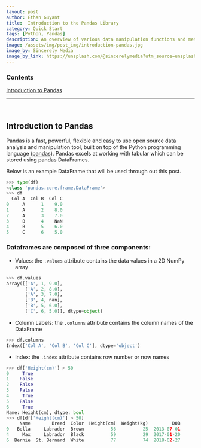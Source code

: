 ```yaml
---
layout: post
author: Ethan Guyant
title:  Introduction to the Pandas Library
category: Quick Start
tags: [Python, Pandas]
description: An overview of various data manipulation functions and methods utilizing pandas dataframes.
image: /assets/img/post_img/introduction-pandas.jpg
image_by: Sincerely Media
image_by_link: https://unsplash.com/@sincerelymedia?utm_source=unsplash&utm_medium=referral&utm_content=creditCopyText
---
```

### Contents
[Introduction to Pandas](#introduction-to-pandas)  

---

<br>

## Introduction to Pandas
Pandas is a fast, powerful, flexible and easy to use open source data analysis and manipulation tool, built on top of the Python programming language ([pandas](https://pandas.pydata.org/)). Pandas excels at working with tabular which can be stored using pandas DataFrames. 

Below is an example DataFrame that will be used through out this post.

```python
>>> type(df)
<class 'pandas.core.frame.DataFrame'>
>>> df
  Col A  Col B  Col C
0     A      1    9.0
1     A      2    8.0
2     A      3    7.0
3     B      4    NaN
4     B      5    6.0
5     C      6    5.0
```
### Dataframes are composed of three components:
* Values: the `.values` attribute contains the data values in a 2D NumPy array
```python
>>> df.values
array([['A', 1, 9.0],
       ['A', 2, 8.0],
       ['A', 3, 7.0],
       ['B', 4, nan],
       ['B', 5, 6.0],
       ['C', 6, 5.0]], dtype=object)
```
* Column Labels: the `.columns` attribute contains the column names of the DataFrame
```python
>>> df.columns
Index(['Col A', 'Col B', 'Col C'], dtype='object')
```
* Index: the `.index` attribute contains row number or now names
```python
>>> df['Height(cm)'] > 50
0     True
1    False
2    False
3    False
4     True
5    False
6     True
Name: Height(cm), dtype: bool
>>> df[df['Height(cm)'] > 50]
     Name        Breed  Color  Height(cm)  Weight(kg)         DOB
0   Bella     Labrador  Brown          56          25  2013-07-01
4     Max     Labrador  Black          59          29  2017-01-20
6  Bernie  St. Bernard  White          77          74  2018-02-27
```
```